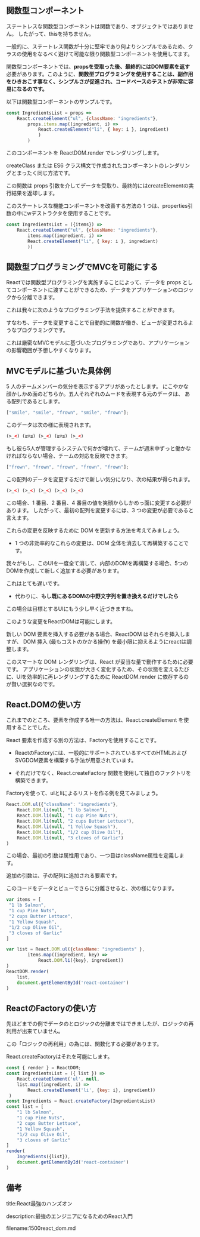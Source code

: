 







## 関数型コンポーネント


ステートレスな関数型コンポーネントは関数であり、オブジェクトではありません。
したがって、thisを持ちません。

一般的に、ステートレス関数が十分に堅牢であり何よりシンプルであるため、クラスの使用をなるべく避けて可能な限り関数型コンポーネントを使用してます。

関数型コンポーネントでは、**propsを受取った後、最終的にはDOM要素を返す**必要があります。このように、**関数型プログラミングを使用することは、副作用をひきおこす事なく、シンプルさが促進され、コードベースのテストが非常に容易になるのです。**


以下は関数型コンポーネントのサンプルです。

```js
const IngredientsList = props =>
    React.createElement("ul", {className: "ingredients"},
        props.items.map((ingredient, i) =>
            React.createElement("li", { key: i }, ingredient)
            )
        )
```

このコンポーネントを ReactDOM.render でレンダリングします。

createClass または ES6 クラス構文で作成されたコンポーネントのレンダリングとまったく同じ方法です。

この関数は props 引数を介してデータを受取り、最終的にはcreateElementの実行結果を返却します。

このステートレスな機能コンポーネントを改善する方法の 1 つは、properties引数の中にwデストラクタを使用することです。

```js
const IngredientsList = ({items}) =>
    React.createElement("ul", {className: "ingredients"},
        items.map((ingredient, i) =>
        React.createElement("li", { key: i }, ingredient)
        ))
 ```







## 関数型プログラミングでMVCを可能にする

Reactでは関数型プログラミングを実施することによって、データを props としてコンポーネントに渡すことができるため、データをアプリケーションのロジックから分離できます。

これは我々に次のようなプログラミング手法を提供することができます。

すなわち、データを変更することで自動的に関数が働き、ビューが変更されるようなプログラミングです。

これは厳密なMVCモデルに基づいたプログラミングであり、アプリケーションの影響範囲が予想しやすくなります。


## MVCモデルに基づいた具体例

5 人のチームメンバーの気分を表示するアプリがあったとします。
にこやかな顔かしかめ面のどちらか。五人それぞれのムードを表現する元のデータは、
ある配列であるとします。

```js
["smile", "smile", "frown", "smile", "frown"];
```

このデータは次の様に表現されます。

```html
(>_<) (≧▽≦) (>_<) (≧▽≦) (>_<)
```

もし彼ら5人が管理するシステムで何かが壊れて、チームが週末中ずっと働かなければならない場合、チームの対応を反映できます。

```js
["frown", "frown", "frown", "frown", "frown"];
```

この配列のデータを変更するだけで新しい気分になり、次の結果が得られます。

```html
(>_<) (>_<) (>_<) (>_<) (>_<)
```

この場合、1 番目、2 番目、4 番目の値を笑顔からしかめっ面に変更する必要があります。
したがって、最初の配列を変更するには、3 つの変更が必要であると言えます。

これらの変更を反映するために DOM を更新する方法を考えてみましょう。

- 1 つの非効率的なこれらの変更は、DOM 全体を消去して再構築することです。

我々がもし、このUIを一度全て消して、内部のDOMを再構築する場合、5つのDOMを作成して新しく追加する必要があります。

これはとても遅いです。

- 代わりに、**もし既にあるDOMの中野文字列を置き換えるだけでしたら**

この場合は目標とするUIにもう少し早く近づきますね。

このような変更をReactDOMは可能にします。

新しい DOM 要素を挿入する必要がある場合、ReactDOM はそれらを挿入しますが、
DOM 挿入 (最もコストのかかる操作) を最小限に抑えるようにreactは調整します。

このスマートな DOM レンダリングは、React が妥当な量で動作するために必要です。
アプリケーションの状態が大きく変化するため、その状態を変えるたびに、UIを効率的に再レン​​ダリングするために ReactDOM.render に依存するのが賢い選択なのです。



## React.DOMの使い方

これまでのところ、要素を作成する唯一の方法は、React.createElement を使用することでした。

React 要素を作成する別の方法は、Factoryを使用することです。

- ReactのFactoryには、一般的にサポートされているすべてのHTMLおよびSVGDOM要素を構築する手法が用意されています。

- それだけでなく、React.createFactory 関数を使用して独自のファクトリを構築できます。

Factoryを使って、ulとliによるリストを作る例を見てみましょう。

```js
React.DOM.ul({"className": "ingredients"},
    React.DOM.li(null, "1 lb Salmon"),
    React.DOM.li(null, "1 cup Pine Nuts"),
    React.DOM.li(null, "2 cups Butter Lettuce"),
    React.DOM.li(null, "1 Yellow Squash"),
    React.DOM.li(null, "1/2 cup Olive Oil"),
    React.DOM.li(null, "3 cloves of Garlic")
)
```

この場合、最初の引数は属性用であり、一つ目はclassName属性を定義します。

追加の引数は、子の配列に追加される要素です。

このコードをデータとビューでさらに分離させると、次の様になります。

```js
var items = [
 "1 lb Salmon",
 "1 cup Pine Nuts",
 "2 cups Butter Lettuce",
 "1 Yellow Squash",
 "1/2 cup Olive Oil",
 "3 cloves of Garlic"
]

var list = React.DOM.ul({className: "ingredients" },
        items.map((ingredient, key) =>
            React.DOM.li({key}, ingredient))
)
ReactDOM.render(
    list,
    document.getElementById('react-container')
)
```


## ReactのFactoryの使い方

先ほどまでの例でデータのとロジックの分離まではできましたが、ロジックの再利用が出来ていません。

この「ロジックの再利用」の為には、関数化する必要があります。

React.createFactoryはそれを可能にします。

```js
const { render } = ReactDOM;
const IngredientsList = ({ list }) =>
    React.createElement('ul', null,
    list.map((ingredient, i) => 
        React.createElement('li', {key: i}, ingredient))
 )
const Ingredients = React.createFactory(IngredientsList)
const list = [
    "1 lb Salmon",
    "1 cup Pine Nuts",
    "2 cups Butter Lettuce",
    "1 Yellow Squash",
    "1/2 cup Olive Oil",
    "3 cloves of Garlic"
]
render(
    Ingredients({list}),
    document.getElementById('react-container')
)
```









## 備考

title:React最強のハンズオン

description:最強のエンジニアになるためのReact入門

filename:1500react_dom.md





